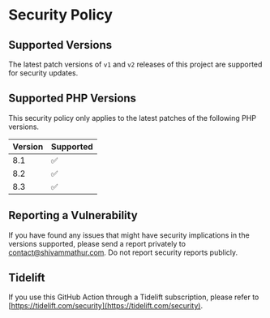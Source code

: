 # Security Policy

## Supported Versions

The latest patch versions of `v1` and `v2` releases of this project are supported for security updates.

## Supported PHP Versions

This security policy only applies to the latest patches of the following PHP versions.

| Version | Supported          |
|---------|--------------------|
| 8.1     | :white_check_mark: |
| 8.2     | :white_check_mark: |
| 8.3     | :white_check_mark: |

## Reporting a Vulnerability

If you have found any issues that might have security implications in the versions supported, please send a report privately to [contact@shivammathur.com](mailto:contact@shivammathur.com).
Do not report security reports publicly.

## Tidelift

If you use this GitHub Action through a Tidelift subscription, please refer to [https://tidelift.com/security](https://tidelift.com/security).